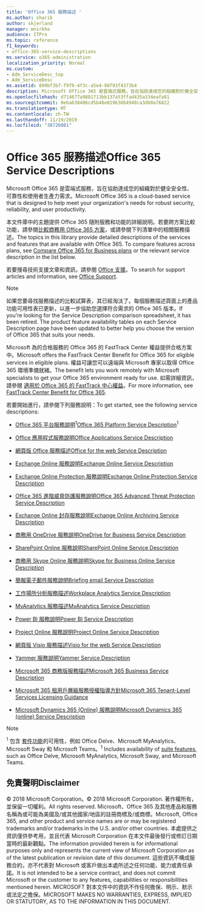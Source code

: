 ```yaml
---
title: 'Office 365 服務描述 '
ms.author: sharik
author: skjerland
manager: mnirkhe
audience: ITPro
ms.topic: reference
f1_keywords:
- office-365-service-descriptions
ms.service: o365-administration
localization_priority: Normal
ms.custom:
- Adm_ServiceDesc_top
- Adm_ServiceDesc
ms.assetid: 899bf3b7-f9f0-4f3c-a5e4-88f93f4373b4
description: Microsoft Office 365 是雲端式服務，旨在協助達成您的組織對於健全安全性、 可靠性和使用者生產力需求。
ms.openlocfilehash: d714677a9881713bb137a53ffad435a334eafa81
ms.sourcegitcommit: 0eba638406cd5b48e01963664948ca3db0a76822
ms.translationtype: MT
ms.contentlocale: zh-TW
ms.lasthandoff: 11/19/2019
ms.locfileid: "38726081"
---
```

# <a name="office-365-service-descriptions"></a><span data-ttu-id="017a9-103">Office 365 服務描述</span><span class="sxs-lookup"><span data-stu-id="017a9-103">Office 365 Service Descriptions</span></span> 

<span data-ttu-id="017a9-104">Microsoft Office 365 是雲端式服務，旨在協助達成您的組織對於健全安全性、 可靠性和使用者生產力需求。</span><span class="sxs-lookup"><span data-stu-id="017a9-104">Microsoft Office 365 is a cloud-based service that is designed to help meet your organization's needs for robust security, reliability, and user productivity.</span></span> 
  
<span data-ttu-id="017a9-p101">本文件庫中的主題提供 Office 365 隨附服務和功能的詳細說明。若要跨方案比較功能，請參閱[比較商務用 Office 365 方案](https://go.microsoft.com/fwlink/?LinkID=799177&amp;clcid=0x409)，或請參閱下列清單中的相關服務描述。</span><span class="sxs-lookup"><span data-stu-id="017a9-p101">The topics in this library provide detailed descriptions of the services and features that are available with Office 365. To compare features across plans, see [Compare Office 365 for Business plans](https://go.microsoft.com/fwlink/?LinkID=799177&amp;clcid=0x409) or the relevant service description in the list below.</span></span> 
  
<span data-ttu-id="017a9-107">若要搜尋技術支援文章和資訊，請參閱 [Office 支援](https://support.office.com/)。</span><span class="sxs-lookup"><span data-stu-id="017a9-107">To search for support articles and information, see [Office Support](https://support.office.com/).</span></span>
  
> [!NOTE]
> <span data-ttu-id="017a9-p102">如果您要尋找服務描述的比較試算表，其已經淘汰了。每個服務描述頁面上的產品功能可用性表已更新，以進一步協助您選擇符合需求的 Office 365 版本。</span><span class="sxs-lookup"><span data-stu-id="017a9-p102">If you're looking for the Service Description comparison spreadsheet, it has been retired. The product feature availability tables on each Service Description page have been updated to better help you choose the version of Office 365 that suits your needs.</span></span> 
  
<span data-ttu-id="017a9-110">Microsoft 為的合格服務的 Office 365 的 FastTrack Center 權益提供合格方案中。</span><span class="sxs-lookup"><span data-stu-id="017a9-110">Microsoft offers the FastTrack Center Benefit for Office 365 for eligible services in eligible plans.</span></span> <span data-ttu-id="017a9-111">權益可讓您可以遠端與 Microsoft 專家以取得 Office 365 環境準備就緒。</span><span class="sxs-lookup"><span data-stu-id="017a9-111">The benefit lets you work remotely with Microsoft specialists to get your Office 365 environment ready for use.</span></span> <span data-ttu-id="017a9-112">如需詳細資訊，請參閱 [適用於 Office 365 的 FastTrack 中心權益](https://docs.microsoft.com/fasttrack/O365-fasttrack-benefit-for-office-365)。</span><span class="sxs-lookup"><span data-stu-id="017a9-112">For more information, see [FastTrack Center Benefit for Office 365](https://docs.microsoft.com/fasttrack/O365-fasttrack-benefit-for-office-365).</span></span>
  
<span data-ttu-id="017a9-113">若要開始進行，請參閱下列服務說明：</span><span class="sxs-lookup"><span data-stu-id="017a9-113">To get started, see the following service descriptions:</span></span>
  
- <span data-ttu-id="017a9-114">[Office 365 平台服務說明](office-365-platform-service-description/office-365-platform-service-description.md)<sup>1</sup></span><span class="sxs-lookup"><span data-stu-id="017a9-114">[Office 365 Platform Service Description](office-365-platform-service-description/office-365-platform-service-description.md)<sup>1</sup></span></span>
    
- [<span data-ttu-id="017a9-115">Office 應用程式服務說明</span><span class="sxs-lookup"><span data-stu-id="017a9-115">Office Applications Service Description</span></span>](office-applications-service-description/office-applications-service-description.md)
    
- [<span data-ttu-id="017a9-116">網頁版 Office 服務描述</span><span class="sxs-lookup"><span data-stu-id="017a9-116">Office for the web Service Description</span></span>](office-online-service-description/office-online-service-description.md)
    
- [<span data-ttu-id="017a9-117">Exchange Online 服務說明</span><span class="sxs-lookup"><span data-stu-id="017a9-117">Exchange Online Service Description</span></span>](exchange-online-service-description/exchange-online-service-description.md)
    
- [<span data-ttu-id="017a9-118">Exchange Online Protection 服務說明</span><span class="sxs-lookup"><span data-stu-id="017a9-118">Exchange Online Protection Service Description</span></span>](exchange-online-protection-service-description/exchange-online-protection-service-description.md)
    
- [<span data-ttu-id="017a9-119">Office 365 進階威脅防護服務說明</span><span class="sxs-lookup"><span data-stu-id="017a9-119">Office 365 Advanced Threat Protection Service Description</span></span>](office-365-advanced-threat-protection-service-description.md)
    
- [<span data-ttu-id="017a9-120">Exchange Online 封存服務說明</span><span class="sxs-lookup"><span data-stu-id="017a9-120">Exchange Online Archiving Service Description</span></span>](exchange-online-archiving-service-description/exchange-online-archiving-service-description.md)
    
- [<span data-ttu-id="017a9-121">商務用 OneDrive 服務說明</span><span class="sxs-lookup"><span data-stu-id="017a9-121">OneDrive for Business Service Description</span></span>](onedrive-for-business-service-description.md)
    
- [<span data-ttu-id="017a9-122">SharePoint Online 服務說明</span><span class="sxs-lookup"><span data-stu-id="017a9-122">SharePoint Online Service Description</span></span>](sharepoint-online-service-description/sharepoint-online-service-description.md)
    
- [<span data-ttu-id="017a9-123">商務用 Skype Online 服務說明</span><span class="sxs-lookup"><span data-stu-id="017a9-123">Skype for Business Online Service Description</span></span>](skype-for-business-online-service-description/skype-for-business-online-service-description.md)
    
- [<span data-ttu-id="017a9-124">簡報電子郵件服務說明</span><span class="sxs-lookup"><span data-stu-id="017a9-124">Briefing email Service Description</span></span>](briefing-service-description.md)

- [<span data-ttu-id="017a9-125">工作場所分析服務描述</span><span class="sxs-lookup"><span data-stu-id="017a9-125">Workplace Analytics Service Description</span></span>](workplace-analytics-service-description.md)

- [<span data-ttu-id="017a9-126">MyAnalytics 服務描述</span><span class="sxs-lookup"><span data-stu-id="017a9-126">MyAnalytics Service Description</span></span>](mya-service-description.md)
    
- [<span data-ttu-id="017a9-127">Power BI 服務說明</span><span class="sxs-lookup"><span data-stu-id="017a9-127">Power BI Service Description</span></span>](power-bi-service-description.md)
    
- [<span data-ttu-id="017a9-128">Project Online 服務說明</span><span class="sxs-lookup"><span data-stu-id="017a9-128">Project Online Service Description</span></span>](project-online-service-description/project-online-service-description.md)
    
- [<span data-ttu-id="017a9-129">網頁版 Visio 服務描述</span><span class="sxs-lookup"><span data-stu-id="017a9-129">Visio for the web Service Description</span></span>](visio-online-service-description/visio-online-service-description.md)
    
- [<span data-ttu-id="017a9-130">Yammer 服務說明</span><span class="sxs-lookup"><span data-stu-id="017a9-130">Yammer Service Description</span></span>](yammer-service-description/yammer-service-description.md)

- [<span data-ttu-id="017a9-131">Microsoft 365 商務版服務描述</span><span class="sxs-lookup"><span data-stu-id="017a9-131">Microsoft 365 Business Service Description</span></span>](microsoft-365-service-descriptions/microsoft-365-business-service-description.md)

- [<span data-ttu-id="017a9-132">Microsoft 365 租用戶層級服務授權指導方針</span><span class="sxs-lookup"><span data-stu-id="017a9-132">Microsoft 365 Tenant-Level Services Licensing Guidance</span></span>](microsoft-365-service-descriptions/microsoft-365-tenantlevel-services-licensing-guidance/microsoft-365-tenantlevel-services-licensing-guidance.md)
    
- [<span data-ttu-id="017a9-133">Microsoft Dynamics 365 (Online) 服務說明</span><span class="sxs-lookup"><span data-stu-id="017a9-133">Microsoft Dynamics 365 (online) Service Description</span></span>](microsoft-dynamics-365-online-service-description.md)
    
> [!NOTE]
> <span data-ttu-id="017a9-134"><sup>1</sup> 包含 [套件功能](https://docs.microsoft.com/office365/servicedescriptions/office-365-platform-service-description/office-365-suite-features)的可用性，例如 Office Delve、Microsoft MyAnalytics、Microsoft Sway 和 Microsoft Teams。</span><span class="sxs-lookup"><span data-stu-id="017a9-134"><sup>1</sup> Includes availability of [suite features](https://docs.microsoft.com/office365/servicedescriptions/office-365-platform-service-description/office-365-suite-features), such as Office Delve, Microsoft MyAnalytics, Microsoft Sway, and Microsoft Teams.</span></span>
  
## <a name="disclaimer"></a><span data-ttu-id="017a9-135">免責聲明</span><span class="sxs-lookup"><span data-stu-id="017a9-135">Disclaimer</span></span>

<span data-ttu-id="017a9-136">© 2018 Microsoft Corporation。</span><span class="sxs-lookup"><span data-stu-id="017a9-136">© 2018 Microsoft Corporation.</span></span> <span data-ttu-id="017a9-137">著作權所有，並保留一切權利。</span><span class="sxs-lookup"><span data-stu-id="017a9-137">All rights reserved.</span></span> <span data-ttu-id="017a9-138">Microsoft、Office 365 及其他產品和服務名稱為或可能為美國及/或其他國家/地區的註冊商標及/或商標。</span><span class="sxs-lookup"><span data-stu-id="017a9-138">Microsoft, Office 365, and other product and service names are or may be registered trademarks and/or trademarks in the U.S. and/or other countries.</span></span> <span data-ttu-id="017a9-139">本處提供之資訊僅供參考用，並且代表 Microsoft Corporation 在本文件最後發行或修訂日期當時的最新觀點。</span><span class="sxs-lookup"><span data-stu-id="017a9-139">The information provided herein is for informational purposes only and represents the current view of Microsoft Corporation as of the latest publication or revision date of this document.</span></span> <span data-ttu-id="017a9-140">這些資訊不構成服務合約，亦不代表對 Microsoft 或客戶做出本處所述之任何功能、能力或責任承諾。</span><span class="sxs-lookup"><span data-stu-id="017a9-140">It is not intended to be a service contract, and does not commit Microsoft or the customer to any features, capabilities or responsibilities mentioned herein.</span></span> <span data-ttu-id="017a9-141">MICROSOFT 對本文件中的資訊不作任何擔保、明示、默示或法定之擔保。</span><span class="sxs-lookup"><span data-stu-id="017a9-141">MICROSOFT MAKES NO WARRANTIES, EXPRESS, IMPLIED OR STATUTORY, AS TO THE INFORMATION IN THIS DOCUMENT.</span></span> 
  
